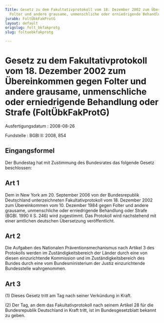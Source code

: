 ```yaml
---
Title: Gesetz zu dem Fakultativprotokoll vom 18. Dezember 2002 zum Übereinkommen gegen
  Folter und andere grausame, unmenschliche oder erniedrigende Behandlung oder Strafe
jurabk: FoltÜbkFakProtG
layout: default
origslug: folt_bkfakprotg
slug: foltuebkfakprotg

---
```


# Gesetz zu dem Fakultativprotokoll vom 18. Dezember 2002 zum Übereinkommen gegen Folter und andere grausame, unmenschliche oder erniedrigende Behandlung oder Strafe (FoltÜbkFakProtG)

Ausfertigungsdatum
:   2008-08-26

Fundstelle
:   BGBl II: 2008, 854


## Eingangsformel

Der Bundestag hat mit Zustimmung des Bundesrates das folgende Gesetz
beschlossen:


## Art 1

Dem in New York am 20. September 2006 von der Bundesrepublik
Deutschland unterzeichneten Fakultativprotokoll vom 18. Dezember 2002
zum Übereinkommen vom 10. Dezember 1984 gegen Folter und andere
grausame, unmenschliche oder erniedrigende Behandlung oder Strafe
(BGBl. 1990 II S. 246) wird zugestimmt. Das Protokoll wird nachstehend
mit einer amtlichen deutschen Übersetzung veröffentlicht.


## Art 2

Die Aufgaben des Nationalen Präventionsmechanismus nach Artikel 3 des
Protokolls werden im Zuständigkeitsbereich der Länder durch eine von
diesen einzurichtende Kommission und im Zuständigkeitsbereich des
Bundes durch eine vom Bundesministerium der Justiz einzurichtende
Bundesstelle wahrgenommen.


## Art 3

(1) Dieses Gesetz tritt am Tag nach seiner Verkündung in Kraft.

(2) Der Tag, an dem das Fakultativprotokoll nach seinem Artikel 28 für
die Bundesrepublik Deutschland in Kraft tritt, ist im
Bundesgesetzblatt bekannt zu geben.

